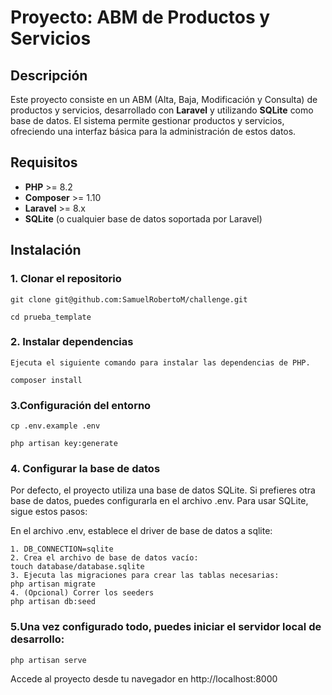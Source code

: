 # Proyecto: ABM de Productos y Servicios

## Descripción

Este proyecto consiste en un ABM (Alta, Baja, Modificación y Consulta) de productos y servicios, desarrollado con **Laravel** y utilizando **SQLite** como base de datos. El sistema permite gestionar productos y servicios, ofreciendo una interfaz básica para la administración de estos datos.

## Requisitos

- **PHP** >= 8.2
- **Composer** >= 1.10
- **Laravel** >= 8.x
- **SQLite** (o cualquier base de datos soportada por Laravel)

## Instalación

### 1. Clonar el repositorio
```
git clone git@github.com:SamuelRobertoM/challenge.git

cd prueba_template
```
### 2. Instalar dependencias
```
Ejecuta el siguiente comando para instalar las dependencias de PHP.

composer install
```

### 3.Configuración del entorno
```
cp .env.example .env

php artisan key:generate
```
### 4. Configurar la base de datos
Por defecto, el proyecto utiliza una base de datos SQLite. Si prefieres otra base de datos, puedes configurarla en el archivo .env. Para usar SQLite, sigue estos pasos:

En el archivo .env, establece el driver de base de datos a sqlite:
```
1. DB_CONNECTION=sqlite
2. Crea el archivo de base de datos vacío:
touch database/database.sqlite
3. Ejecuta las migraciones para crear las tablas necesarias:
php artisan migrate
4. (Opcional) Correr los seeders
php artisan db:seed
```

### 5.Una vez configurado todo, puedes iniciar el servidor local de desarrollo:
```
php artisan serve
```
Accede al proyecto desde tu navegador en http://localhost:8000
